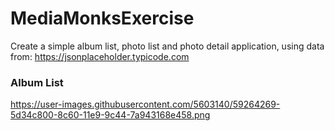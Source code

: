 # MediaMonksExercise

Create a simple album list, photo list and photo detail application, using data from:
https://jsonplaceholder.typicode.com

### Album List 

https://user-images.githubusercontent.com/5603140/59264269-5d34c800-8c60-11e9-9c44-7a943168e458.png




